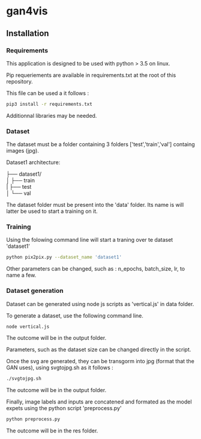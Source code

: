 # gan4vis

## Installation

### Requirements

This application is designed to be used with python > 3.5 on linux.

Pip requeriements are available in requirements.txt at the root of this repository.

This file can be used a it follows :

``` sh 
pip3 install -r requirements.txt

```

Additionnal libraries may be needed.




### Dataset

The dataset must be a folder containing 3 folders ['test','train','val'] containg images (jpg).

Dataset1 architecture:

├── dataset1/ <br/>
│   ├── train <br/>
|   ├── test <br/>
│   └── val<br/> 

The dataset folder must be present into the 'data' folder. Its name is will latter be used to start a training on it.


### Training

Using the folowing command line will start a traning over te dataset 'dataset1' 

``` sh 
python pix2pix.py --dataset_name 'dataset1' 

```

Other parameters can be changed, such as : n_epochs, batch_size, lr,  to name a few.


### Dataset generation

Dataset can be generated using node js scripts as 'vertical.js' in data folder.


To generate a dataset, use the following command line.

``` sh 
node vertical.js

```
The outcome will be in the output folder.

Parameters, such as the dataset size can be changed directly in the script.

Once the svg are generated, they can be transgorm into jpg (format that the GAN uses), using svgtojpg.sh as it follows :
``` sh 
./svgtojpg.sh

```
The outcome will be in the output folder.

Finally, image labels and inputs are concatened and formated as the model expets using the python script 'preprocess.py'

``` sh 
python preprocess.py

```
The outcome will be in the res folder.

